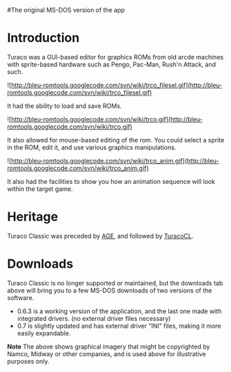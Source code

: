 #The original MS-DOS version of the app


# Introduction #

Turaco was a GUI-based editor for graphics ROMs from old arcde machines
with sprite-based hardware such as Pengo, Pac-Man, Rush'n Attack, and such.

![http://bleu-romtools.googlecode.com/svn/wiki/trco_filesel.gif](http://bleu-romtools.googlecode.com/svn/wiki/trco_filesel.gif)

It had the ability to load and save ROMs.

![http://bleu-romtools.googlecode.com/svn/wiki/trco.gif](http://bleu-romtools.googlecode.com/svn/wiki/trco.gif)

It also allowed for mouse-based editing of the rom.  You could select a
sprite in the ROM, edit it, and use various graphics manipulations.

![http://bleu-romtools.googlecode.com/svn/wiki/trco_anim.gif](http://bleu-romtools.googlecode.com/svn/wiki/trco_anim.gif)

It also had the facilities to show you how an animation sequence
will look within the target game.

# Heritage #

Turaco Classic was preceded by [AGE](AGE.md), and followed by [TuracoCL](TuracoCL.md).

# Downloads #

Turaco Classic is no longer supported or maintained, but the
downloads tab above will bring you to a few MS-DOS downloads
of two versions of the software.

  * 0.6.3 is a working version of the application, and the last one made with integrated drivers. (no external driver files necessary)
  * 0.7 is slightly updated and has external driver "INI" files, making it more easily expandable.

**Note** The above shows graphical imagery that might be copyrighted by Namco, Midway or other companies, and is used above for illustrative purposes only.

